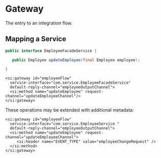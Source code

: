 # Gateway

The entry to an integration flow.

## Mapping a Service

```java
public interface EmployeeFacadeService {

   public Employee updateEmployee(final Employee employee);

}
```

```markup
<si:gateway id="employeeFlow"
  service-interface="com.service.EmployeeFacadeService"
  default-reply-channel="employeeOutputChannel">
  <si:method name="updateEmployee" request-channel="updateEmployeeChannel"/>
</si:gateway>
```

These operations may be extended with additional metadata:

```markup
<si:gateway id="employeeFlow"
  service-interface="com.service.EmployeeService "
  default-reply-channel="employeeOutputChannel">
  <si:method name="updateEmployee" request-channel="updateEmployeeChannel">
	 <si:header name="EVENT_TYPE" value="employeeChangeRequest" />
  </si:method>
</si:gateway>
```

